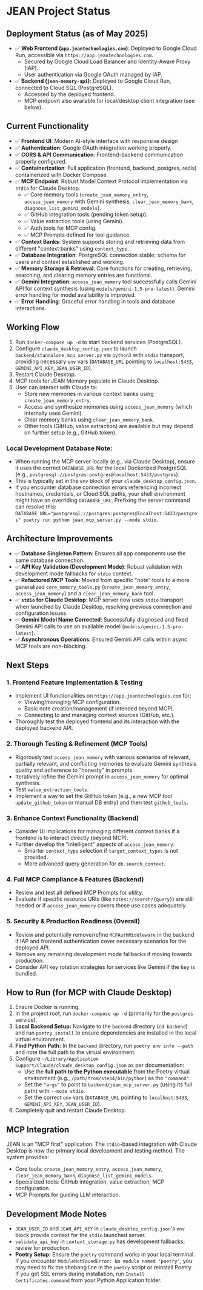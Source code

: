 # JEAN Project Status

## Deployment Status (as of May 2025)
- ✅ **Web Frontend (`app.jeantechnologies.com`)**: Deployed to Google Cloud Run, accessible via `https://app.jeantechnologies.com`.
    - Secured by Google Cloud Load Balancer and Identity-Aware Proxy (IAP).
    - User authentication via Google OAuth managed by IAP.
- ✅ **Backend (`jean-memory-api`)**: Deployed to Google Cloud Run, connected to Cloud SQL (PostgreSQL).
    - Accessed by the deployed frontend.
    - MCP endpoint also available for local/desktop client integration (see below).

## Current Functionality
- ✅ **Frontend UI**: Modern AI-style interface with responsive design
- ✅ **Authentication**: Google OAuth integration working properly.
- ✅ **CORS & API Communication**: Frontend-backend communication properly configured.
- ✅ **Containerization**: Full application (frontend, backend, postgres, redis) containerized with Docker Compose.
- ✅ **MCP Endpoint**: Robust Model Context Protocol implementation via `stdio` for Claude Desktop.
    - ✅ Core memory tools (`create_jean_memory_entry`, `access_jean_memory` with Gemini synthesis, `clear_jean_memory_bank`, `diagnose_list_gemini_models`).
    - ✅ GitHub integration tools (pending token setup).
    - ✅ Value extraction tools (using Gemini).
    - ✅ Auth tools for MCP config.
    - ✅ MCP Prompts defined for tool guidance.
- ✅ **Context Banks**: System supports storing and retrieving data from different "context banks" using `context_type`.
- ✅ **Database Integration**: PostgreSQL connection stable; schema for users and context established and working.
- ✅ **Memory Storage & Retrieval**: Core functions for creating, retrieving, searching, and clearing memory entries are functional.
- ✅ **Gemini Integration**: `access_jean_memory` tool successfully calls Gemini API for context synthesis (using `models/gemini-1.5-pro-latest`). Gemini error handling for model availability is improved.
- ✅ **Error Handling**: Graceful error handling in tools and database interactions.

## Working Flow
1. Run `docker-compose up -d` to start backend services (PostgreSQL).
2. Configure `claude_desktop_config.json` to launch `backend/standalone_mcp_server.py` via `python3` with `stdio` transport, providing necessary `env` vars (`DATABASE_URL` pointing to `localhost:5433`, `GEMINI_API_KEY`, `JEAN_USER_ID`).
3. Restart Claude Desktop.
4. MCP tools for JEAN Memory populate in Claude Desktop.
5. User can interact with Claude to:
    - Store new memories in various context banks using `create_jean_memory_entry`.
    - Access and synthesize memories using `access_jean_memory` (which internally uses Gemini).
    - Clear memory banks using `clear_jean_memory_bank`.
    - Other tools (GitHub, value extraction) are available but may depend on further setup (e.g., GitHub token).

### Local Development Database Note:
- When running the MCP server locally (e.g., via Claude Desktop), ensure it uses the correct `DATABASE_URL` for the local Dockerized PostgreSQL (e.g., `postgresql://postgres:postgres@localhost:5433/postgres`).
- This is typically set in the `env` block of your `claude_desktop_config.json`.
- If you encounter database connection errors referencing incorrect hostnames, credentials, or Cloud SQL paths, your shell environment might have an overriding `DATABASE_URL`. Prefixing the server command can resolve this: `DATABASE_URL="postgresql://postgres:postgres@localhost:5433/postgres" poetry run python jean_mcp_server.py --mode stdio`.

## Architecture Improvements
- ✅ **Database Singleton Pattern**: Ensures all app components use the same database connection.
- ✅ **API Key Validation (Development Mode)**: Robust validation with development mode fallbacks for `stdio` context.
- ✅ **Refactored MCP Tools**: Moved from specific "note" tools to a more generalized `core_memory_tools.py` (`create_jean_memory_entry`, `access_jean_memory`) and a `clear_jean_memory_bank` tool.
- ✅ **`stdio` for Claude Desktop**: MCP server now uses `stdio` transport when launched by Claude Desktop, resolving previous connection and configuration issues.
- ✅ **Gemini Model Name Corrected**: Successfully diagnosed and fixed Gemini API calls to use an available model (`models/gemini-1.5-pro-latest`).
- ✅ **Asynchronous Operations**: Ensured Gemini API calls within async MCP tools are non-blocking.

## Next Steps

### 1. Frontend Feature Implementation & Testing
- Implement UI functionalities on `https://app.jeantechnologies.com` for:
    - Viewing/managing MCP configuration.
    - Basic note creation/management (if intended beyond MCP).
    - Connecting to and managing context sources (GitHub, etc.).
- Thoroughly test the deployed frontend and its interaction with the deployed backend API.

### 2. Thorough Testing & Refinement (MCP Tools)
- Rigorously test `access_jean_memory` with various scenarios of relevant, partially relevant, and conflicting memories to evaluate Gemini synthesis quality and adherence to "honesty" in prompts.
- Iteratively refine the Gemini prompt in `access_jean_memory` for optimal synthesis.
- Test `value_extraction_tools`.
- Implement a way to set the GitHub token (e.g., a new MCP tool `update_github_token` or manual DB entry) and then test `github_tools`.

### 3. Enhance Context Functionality (Backend)
- Consider UI implications for managing different context banks if a frontend is to interact directly (beyond MCP).
- Further develop the "intelligent" aspects of `access_jean_memory`:
    - Smarter `context_type` selection if `target_context_types` is not provided.
    - More advanced query generation for `db.search_context`.

### 4. Full MCP Compliance & Features (Backend)
- Review and test all defined MCP Prompts for utility.
- Evaluate if specific resource URIs (like `notes://search/{query}`) are still needed or if `access_jean_memory` covers these use cases adequately.

### 5. Security & Production Readiness (Overall)
- Review and potentially remove/refine `MCPAuthMiddleware` in the backend if IAP and frontend authentication cover necessary scenarios for the deployed API.
- Remove any remaining development mode fallbacks if moving towards production.
- Consider API key rotation strategies for services like Gemini if the key is bundled.

## How to Run (for MCP with Claude Desktop)
1. Ensure Docker is running.
2. In the project root, run `docker-compose up -d` (primarily for the `postgres` service).
3. **Local Backend Setup:** Navigate to the `backend` directory (`cd backend`) and run `poetry install` to ensure dependencies are installed in the local virtual environment.
4. **Find Python Path:** In the `backend` directory, run `poetry env info --path` and note the full path to the virtual environment.
5. Configure `~/Library/Application Support/Claude/claude_desktop_config.json` as per documentation:
    - Use the **full path to the Python executable** from the Poetry virtual environment (e.g., `/path/from/step4/bin/python`) as the `"command"`.
    - Set the `"args"` to point to `backend/jean_mcp_server.py` (using its full path) with `--mode stdio`.
    - Set the correct `env` vars (`DATABASE_URL` pointing to `localhost:5433`, `GEMINI_API_KEY`, `JEAN_USER_ID`).
6. Completely quit and restart Claude Desktop.

## MCP Integration
JEAN is an "MCP first" application. The `stdio`-based integration with Claude Desktop is now the primary local development and testing method. The system provides:
- Core tools: `create_jean_memory_entry`, `access_jean_memory`, `clear_jean_memory_bank`, `diagnose_list_gemini_models`.
- Specialized tools: GitHub integration, value extraction, MCP configuration.
- MCP Prompts for guiding LLM interaction.

## Development Mode Notes
- `JEAN_USER_ID` and `JEAN_API_KEY` in `claude_desktop_config.json`'s `env` block provide context for the `stdio` launched server.
- `validate_api_key` in `context_storage.py` has development fallbacks; review for production.
- **Poetry Setup:** Ensure the `poetry` command works in your local terminal. If you encounter `ModuleNotFoundError: No module named 'poetry'`, you may need to fix the shebang line in the `poetry` script or reinstall Poetry. If you get SSL errors during installation, run `Install Certificates.command` from your Python Application folder. 